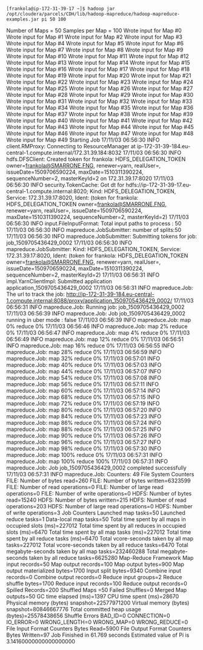 ```
[frankola@ip-172-31-39-17 ~]$ hadoop jar /opt/cloudera/parcels/CDH/lib/hadoop-mapreduce/hadoop-mapreduce-examples.jar pi 50 100
```
Number of Maps  = 50
Samples per Map = 100
Wrote input for Map #0
Wrote input for Map #1
Wrote input for Map #2
Wrote input for Map #3
Wrote input for Map #4
Wrote input for Map #5
Wrote input for Map #6
Wrote input for Map #7
Wrote input for Map #8
Wrote input for Map #9
Wrote input for Map #10
Wrote input for Map #11
Wrote input for Map #12
Wrote input for Map #13
Wrote input for Map #14
Wrote input for Map #15
Wrote input for Map #16
Wrote input for Map #17
Wrote input for Map #18
Wrote input for Map #19
Wrote input for Map #20
Wrote input for Map #21
Wrote input for Map #22
Wrote input for Map #23
Wrote input for Map #24
Wrote input for Map #25
Wrote input for Map #26
Wrote input for Map #27
Wrote input for Map #28
Wrote input for Map #29
Wrote input for Map #30
Wrote input for Map #31
Wrote input for Map #32
Wrote input for Map #33
Wrote input for Map #34
Wrote input for Map #35
Wrote input for Map #36
Wrote input for Map #37
Wrote input for Map #38
Wrote input for Map #39
Wrote input for Map #40
Wrote input for Map #41
Wrote input for Map #42
Wrote input for Map #43
Wrote input for Map #44
Wrote input for Map #45
Wrote input for Map #46
Wrote input for Map #47
Wrote input for Map #48
Wrote input for Map #49
Starting Job
17/11/03 06:56:30 INFO client.RMProxy: Connecting to ResourceManager at ip-172-31-39-184.eu-central-1.compute.internal/172.31.39.184:8032
17/11/03 06:56:30 INFO hdfs.DFSClient: Created token for frankola: HDFS_DELEGATION_TOKEN owner=frankola@SMARRONE.FNG, renewer=yarn, realUser=, issueDate=1509706590224, maxDate=1510311390224, sequenceNumber=2, masterKeyId=2 on 172.31.39.17:8020
17/11/03 06:56:30 INFO security.TokenCache: Got dt for hdfs://ip-172-31-39-17.eu-central-1.compute.internal:8020; Kind: HDFS_DELEGATION_TOKEN, Service: 172.31.39.17:8020, Ident: (token for frankola: HDFS_DELEGATION_TOKEN owner=frankola@SMARRONE.FNG, renewer=yarn, realUser=, issueDate=1509706590224, maxDate=1510311390224, sequenceNumber=2, masterKeyId=2)
17/11/03 06:56:30 INFO input.FileInputFormat: Total input paths to process : 50
17/11/03 06:56:30 INFO mapreduce.JobSubmitter: number of splits:50
17/11/03 06:56:30 INFO mapreduce.JobSubmitter: Submitting tokens for job: job_1509705436429_0002
17/11/03 06:56:30 INFO mapreduce.JobSubmitter: Kind: HDFS_DELEGATION_TOKEN, Service: 172.31.39.17:8020, Ident: (token for frankola: HDFS_DELEGATION_TOKEN owner=frankola@SMARRONE.FNG, renewer=yarn, realUser=, issueDate=1509706590224, maxDate=1510311390224, sequenceNumber=2, masterKeyId=2)
17/11/03 06:56:31 INFO impl.YarnClientImpl: Submitted application application_1509705436429_0002
17/11/03 06:56:31 INFO mapreduce.Job: The url to track the job: http://ip-172-31-39-184.eu-central-1.compute.internal:8088/proxy/application_1509705436429_0002/
17/11/03 06:56:31 INFO mapreduce.Job: Running job: job_1509705436429_0002
17/11/03 06:56:39 INFO mapreduce.Job: Job job_1509705436429_0002 running in uber mode : false
17/11/03 06:56:39 INFO mapreduce.Job:  map 0% reduce 0%
17/11/03 06:56:46 INFO mapreduce.Job:  map 2% reduce 0%
17/11/03 06:56:47 INFO mapreduce.Job:  map 4% reduce 0%
17/11/03 06:56:49 INFO mapreduce.Job:  map 12% reduce 0%
17/11/03 06:56:51 INFO mapreduce.Job:  map 16% reduce 0%
17/11/03 06:56:55 INFO mapreduce.Job:  map 28% reduce 0%
17/11/03 06:56:59 INFO mapreduce.Job:  map 32% reduce 0%
17/11/03 06:57:01 INFO mapreduce.Job:  map 40% reduce 0%
17/11/03 06:57:03 INFO mapreduce.Job:  map 44% reduce 0%
17/11/03 06:57:07 INFO mapreduce.Job:  map 54% reduce 0%
17/11/03 06:57:08 INFO mapreduce.Job:  map 56% reduce 0%
17/11/03 06:57:11 INFO mapreduce.Job:  map 60% reduce 0%
17/11/03 06:57:14 INFO mapreduce.Job:  map 68% reduce 0%
17/11/03 06:57:15 INFO mapreduce.Job:  map 72% reduce 0%
17/11/03 06:57:19 INFO mapreduce.Job:  map 80% reduce 0%
17/11/03 06:57:20 INFO mapreduce.Job:  map 84% reduce 0%
17/11/03 06:57:23 INFO mapreduce.Job:  map 86% reduce 0%
17/11/03 06:57:24 INFO mapreduce.Job:  map 88% reduce 0%
17/11/03 06:57:25 INFO mapreduce.Job:  map 90% reduce 0%
17/11/03 06:57:26 INFO mapreduce.Job:  map 96% reduce 0%
17/11/03 06:57:27 INFO mapreduce.Job:  map 98% reduce 0%
17/11/03 06:57:30 INFO mapreduce.Job:  map 100% reduce 0%
17/11/03 06:57:31 INFO mapreduce.Job:  map 100% reduce 100%
17/11/03 06:57:31 INFO mapreduce.Job: Job job_1509705436429_0002 completed successfully
17/11/03 06:57:31 INFO mapreduce.Job: Counters: 49
        File System Counters
                FILE: Number of bytes read=260
                FILE: Number of bytes written=6323599
                FILE: Number of read operations=0
                FILE: Number of large read operations=0
                FILE: Number of write operations=0
                HDFS: Number of bytes read=15240
                HDFS: Number of bytes written=215
                HDFS: Number of read operations=203
                HDFS: Number of large read operations=0
                HDFS: Number of write operations=3
        Job Counters
                Launched map tasks=50
                Launched reduce tasks=1
                Data-local map tasks=50
                Total time spent by all maps in occupied slots (ms)=227012
                Total time spent by all reduces in occupied slots (ms)=6470
                Total time spent by all map tasks (ms)=227012
                Total time spent by all reduce tasks (ms)=6470
                Total vcore-seconds taken by all map tasks=227012
                Total vcore-seconds taken by all reduce tasks=6470
                Total megabyte-seconds taken by all map tasks=232460288
                Total megabyte-seconds taken by all reduce tasks=6625280
        Map-Reduce Framework
                Map input records=50
                Map output records=100
                Map output bytes=900
                Map output materialized bytes=1700
                Input split bytes=9340
                Combine input records=0
                Combine output records=0
                Reduce input groups=2
                Reduce shuffle bytes=1700
                Reduce input records=100
                Reduce output records=0
                Spilled Records=200
                Shuffled Maps =50
                Failed Shuffles=0
                Merged Map outputs=50
                GC time elapsed (ms)=1397
                CPU time spent (ms)=28670
                Physical memory (bytes) snapshot=22577971200
                Virtual memory (bytes) snapshot=80846667776
                Total committed heap usage (bytes)=25578438656
        Shuffle Errors
                BAD_ID=0
                CONNECTION=0
                IO_ERROR=0
                WRONG_LENGTH=0
                WRONG_MAP=0
                WRONG_REDUCE=0
        File Input Format Counters
                Bytes Read=5900
        File Output Format Counters
                Bytes Written=97
Job Finished in 61.769 seconds
Estimated value of Pi is 3.14160000000000000000
```

